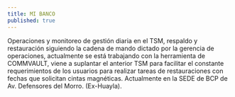 ```yaml
---
title: MI BANCO 
published: true
---
```


Operaciones y monitoreo de gestión diaria en el TSM, respaldo y restauración siguiendo la cadena de mando dictado por la gerencia de operaciones, actualmente se está trabajando con la herramienta de COMMVAULT, viene a suplantar el anterior TSM para facilitar el constante requerimientos de los usuarios para realizar tareas de restauraciones con fechas que solicitan cintas magnéticas. Actualmente en la SEDE de BCP de Av. Defensores del Morro. (Ex-Huayla).
